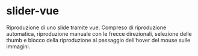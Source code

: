 # slider-vue
Riproduzione di uno slide tramite vue.
Compreso di riproduzione automatica, riproduzione manuale con le frecce direzionali, selezione delle thumb e blocco della riproduzione al passaggio dell'hover del mouse sulle immagini.
